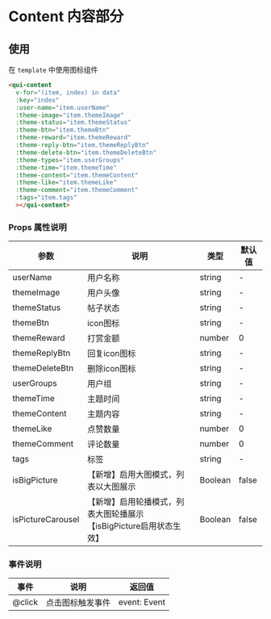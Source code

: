 # Content 内容部分

## 使用

在 `template` 中使用图标组件
```html
<qui-content
  v-for="(item, index) in data"
  :key="index"
  :user-name="item.userName"
  :theme-image="item.themeImage"
  :theme-status="item.themeStatus"
  :theme-btn="item.themeBtn"
  :theme-reward="item.themeReward"
  :theme-reply-btn="item.themeReplyBtn"
  :theme-delete-btn="item.themeDeleteBtn"
  :theme-types="item.userGroups"
  :theme-time="item.themeTime"
  :theme-content="item.themeContent"
  :theme-like="item.themeLike"
  :theme-comment="item.themeComment"
  :tags="item.tags"
  ></qui-content>
```

### Props 属性说明

| 参数 | 说明 | 类型 | 默认值 |
| ---- | ---- | ---- | ---- |
| userName | 用户名称 | string | - |
| themeImage | 用户头像 | string | -|
| themeStatus | 帖子状态 | string | - |
| themeBtn | icon图标| string | - |
| themeReward | 打赏金额 | number | 0 |
| themeReplyBtn | 回复icon图标 | string | - |
| themeDeleteBtn | 删除icon图标 | string | - |
| userGroups | 用户组 | string | - |
| themeTime | 主题时间 | string | - |
| themeContent | 主题内容 | string | - |
| themeLike | 点赞数量 | number | 0 |
| themeComment | 评论数量 | number | 0 |
| tags | 标签 | string | - |
| isBigPicture |【新增】启用大图模式，列表以大图展示 | Boolean | false |
| isPictureCarousel |【新增】启用轮播模式，列表大图轮播展示 【isBigPicture启用状态生效】 | Boolean | false |

### 事件说明

| 事件 | 说明 | 返回值 |
| ---- | ---- | ---- |
| @click | 点击图标触发事件 | event: Event |